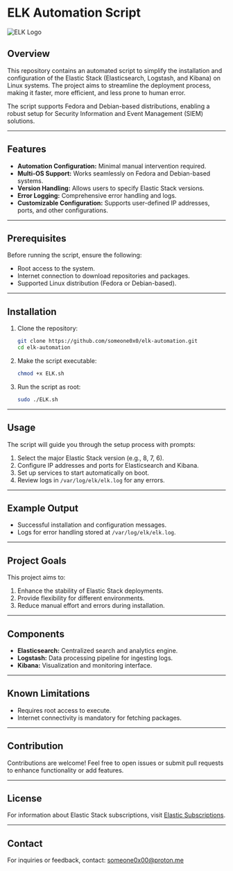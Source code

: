 # ELK Automation Script

![ELK Logo](https://static-www.elastic.co/v3/assets/bltefdd0b53724fa2ce/blt36f2da8d650732a0/5d0823c3d8ff351753cbc99f/logo-elasticsearch-32-color.svg)


## Overview
This repository contains an automated script to simplify the installation and configuration of the Elastic Stack (Elasticsearch, Logstash, and Kibana) on Linux systems. The project aims to streamline the deployment process, making it faster, more efficient, and less prone to human error.

The script supports Fedora and Debian-based distributions, enabling a robust setup for Security Information and Event Management (SIEM) solutions.

---

## Features
- **Automation Configuration:** Minimal manual intervention required.
- **Multi-OS Support:** Works seamlessly on Fedora and Debian-based systems.
- **Version Handling:** Allows users to specify Elastic Stack versions.
- **Error Logging:** Comprehensive error handling and logs.
- **Customizable Configuration:** Supports user-defined IP addresses, ports, and other configurations.

---

## Prerequisites
Before running the script, ensure the following:

- Root access to the system.
- Internet connection to download repositories and packages.
- Supported Linux distribution (Fedora or Debian-based).

---

## Installation
1. Clone the repository:
   ```bash
   git clone https://github.com/someone0x0/elk-automation.git
   cd elk-automation
   ```

2. Make the script executable:
   ```bash
   chmod +x ELK.sh
   ```

3. Run the script as root:
   ```bash
   sudo ./ELK.sh
   ```

---

## Usage

The script will guide you through the setup process with prompts:

1. Select the major Elastic Stack version (e.g., 8, 7, 6).
2. Configure IP addresses and ports for Elasticsearch and Kibana.
3. Set up services to start automatically on boot.
4. Review logs in `/var/log/elk/elk.log` for any errors.

---

## Example Output
- Successful installation and configuration messages.
- Logs for error handling stored at `/var/log/elk/elk.log`.

---

## Project Goals
This project aims to:

1. Enhance the stability of Elastic Stack deployments.
2. Provide flexibility for different environments.
3. Reduce manual effort and errors during installation.

---

## Components
- **Elasticsearch:** Centralized search and analytics engine.
- **Logstash:** Data processing pipeline for ingesting logs.
- **Kibana:** Visualization and monitoring interface.

---

## Known Limitations
- Requires root access to execute.
- Internet connectivity is mandatory for fetching packages.

---

## Contribution
Contributions are welcome! Feel free to open issues or submit pull requests to enhance functionality or add features.

---

## License
For information about Elastic Stack subscriptions, visit [Elastic Subscriptions](https://www.elastic.co/subscriptions).


---

## Contact
For inquiries or feedback, contact: someone0x00@proton.me
